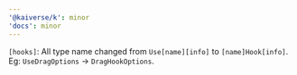 ```yaml
---
'@kaiverse/k': minor
'docs': minor
---
```


`[hooks]`: All type name changed from `Use[name][info]` to `[name]Hook[info]`. Eg: `UseDragOptions` → `DragHookOptions`.
